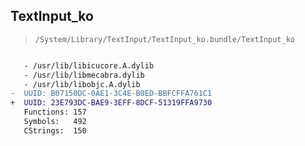 ## TextInput_ko

> `/System/Library/TextInput/TextInput_ko.bundle/TextInput_ko`

```diff

   - /usr/lib/libicucore.A.dylib
   - /usr/lib/libmecabra.dylib
   - /usr/lib/libobjc.A.dylib
-  UUID: B07150DC-0AE1-3C4E-B0ED-BBFCFFA761C1
+  UUID: 23E793DC-BAE9-3EFF-8DCF-51319FFA9730
   Functions: 157
   Symbols:   492
   CStrings:  150

```
